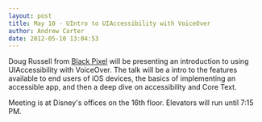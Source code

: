 ```yaml
--- 
layout: post
title: May 10 - UIntro to UIAccessibility with VoiceOver
author: Andrew Carter
date: 2012-05-10 13:04:53
---
```


Doug Russell from [Black Pixel][1] will be presenting an introduction to using UIAccessibility with VoiceOver. The talk will be a intro to the features available to end users of iOS devices, the basics of implementing an accessible app, and then a deep dive on accessibility and Core Text.

Meeting is at Disney's offices on the 16th floor. Elevators will run until 7:15 PM.

[1]: http://blackpixel.com
